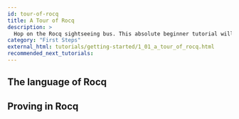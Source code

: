 ```yaml
---
id: tour-of-rocq
title: A Tour of Rocq
description: >
  Hop on the Rocq sightseeing bus. This absolute beginner tutorial will drive you through the marvels and wonders of the Rocq Prover.
category: "First Steps"
external_html: tutorials/getting-started/1_01_a_tour_of_rocq.html
recommended_next_tutorials:
---
```


## The language of Rocq

## Proving in Rocq
